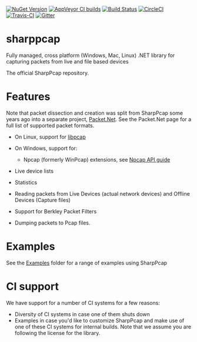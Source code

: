 [![NuGet Version](https://img.shields.io/nuget/v/SharpPcap.svg?style=flat-square&label=NuGet&logo=nuget)](https://www.nuget.org/packages/SharpPcap/)
[![AppVeyor CI builds](https://img.shields.io/appveyor/ci/chmorgan/sharppcap/master.svg?style=flat-square&label=AppVeyor&logo=appveyor)](https://ci.appveyor.com/project/chmorgan/sharppcap/branch/master)
[![Build Status](https://dev.azure.com/chmorgan/chmorgan/_apis/build/status/chmorgan.sharppcap?branchName=master)](https://dev.azure.com/chmorgan/chmorgan/_build/latest?definitionId=1&branchName=master)
[![CircleCI](https://circleci.com/gh/chmorgan/sharppcap.svg?style=svg)](https://circleci.com/gh/chmorgan/sharppcap)
[![Travis-CI](https://travis-ci.com/chmorgan/sharppcap.svg?branch=master)](https://travis-ci.com/chmorgan/sharppcap)
[![Gitter](https://badges.gitter.im/SharpPcap/community.svg)](https://gitter.im/SharpPcap/community?utm_source=badge&utm_medium=badge&utm_campaign=pr-badge)

# sharppcap
Fully managed, cross platform (Windows, Mac, Linux) .NET library for capturing packets from live and file based devices

The official SharpPcap repository.

# Features
Note that packet dissection and creation was split from SharpPcap some years ago into a separate project, [Packet.Net](https://github.com/chmorgan/packetnet). See the Packet.Net page for a full list of supported packet formats.

* On Linux, support for [libpcap](http://www.tcpdump.org/manpages/pcap.3pcap.html)

* On Windows, support for:
  * Npcap (formerly WinPcap) extensions, see [Npcap API guide](https://nmap.org/npcap/guide/npcap-devguide.html#npcap-api)

* Live device lists
* Statistics
* Reading packets from Live Devices (actual network devices) and Offline Devices (Capture files)
* Support for Berkley Packet Filters
* Dumping packets to Pcap files.

# Examples
See the [Examples](https://github.com/chmorgan/sharppcap/tree/master/Examples) folder for a range of examples using SharpPcap

# CI support
We have support for a number of CI systems for a few reasons:

* Diversity of CI systems in case one of them shuts down
* Examples in case you'd like to customize SharpPcap and make use of one of these CI systems for internal builds. Note that we assume you are following the license for the library.

